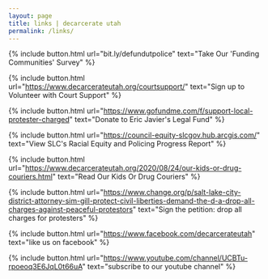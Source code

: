 ```yaml
---
layout: page
title: links | decarcerate utah
permalink: /links/
---
```



<div class="links">
{% include button.html
  url="bit.ly/defundutpolice"
  text="Take Our 'Funding Communities' Survey"
%}
  
{% include button.html
  url="https://www.decarcerateutah.org/courtsupport/"
  text="Sign up to Volunteer with Court Support"
%} 
  
{% include button.html
  url="https://www.gofundme.com/f/support-local-protester-charged"
  text="Donate to Eric Javier's Legal Fund"
%} 

{% include button.html
  url="https://council-equity-slcgov.hub.arcgis.com/"
  text="View SLC's Racial Equity and Policing Progress Report"
%} 

{% include button.html
  url="https://www.decarcerateutah.org/2020/08/24/our-kids-or-drug-couriers.html"
  text="Read Our Kids Or Drug Couriers"
%} 

{% include button.html
  url="https://www.change.org/p/salt-lake-city-district-attorney-sim-gill-protect-civil-liberties-demand-the-d-a-drop-all-charges-against-peaceful-protestors"
  text="Sign the petition: drop all charges for protesters"
%} 

{% include button.html
  url="https://www.facebook.com/decarcerateutah"
  text="like us on facebook"
%}

{% include button.html
  url="https://www.youtube.com/channel/UCBTu-rpoeoq3E6JqL0t66uA"
  text="subscribe to our youtube channel"
%}

</div>
